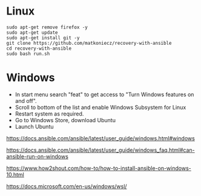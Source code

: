 # Linux

```
sudo apt-get remove firefox -y
sudo apt-get update
sudo apt-get install git -y
git clone https://github.com/matkoniecz/recovery-with-ansible
cd recovery-with-ansible
sudo bash run.sh
```

# Windows

- In start menu search "feat" to get access to "Turn Windows features on and off".
- Scroll to bottom of the list and enable Windows Subsystem for Linux
- Restart system as required.
- Go to Windows Store, download Ubuntu
- Launch Ubuntu


https://docs.ansible.com/ansible/latest/user_guide/windows.html#windows 

https://docs.ansible.com/ansible/latest/user_guide/windows_faq.html#can-ansible-run-on-windows

https://www.how2shout.com/how-to/how-to-install-ansible-on-windows-10.html 

https://docs.microsoft.com/en-us/windows/wsl/